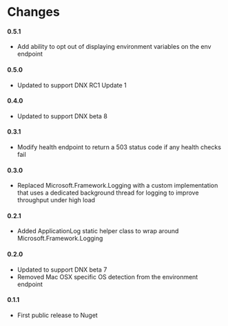 Changes
=======

#### 0.5.1

- Add ability to opt out of displaying environment variables on the env endpoint

#### 0.5.0

- Updated to support DNX RC1 Update 1

#### 0.4.0

- Updated to support DNX beta 8

#### 0.3.1

- Modify health endpoint to return a 503 status code if any health checks fail

#### 0.3.0

- Replaced Microsoft.Framework.Logging with a custom implementation that uses a dedicated background thread for logging to improve throughput under high load

#### 0.2.1

- Added ApplicationLog static helper class to wrap around Microsoft.Framework.Logging

#### 0.2.0

- Updated to support DNX beta 7
- Removed Mac OSX specific OS detection from the environment endpoint

#### 0.1.1

- First public release to Nuget